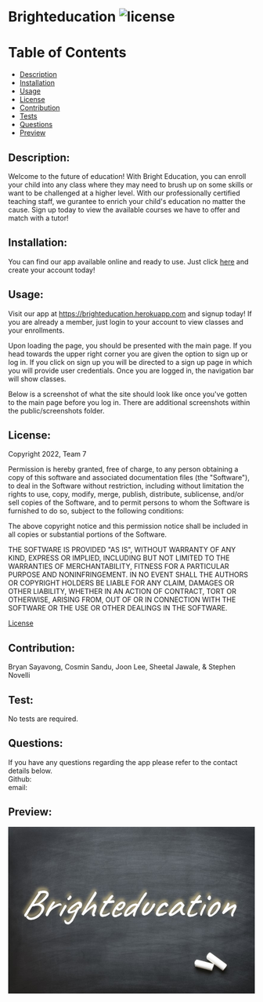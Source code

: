 # Brighteducation ![license](https://img.shields.io/badge/license-MIT-blue)
  
  # Table of Contents
  - [Description](#Description)
  - [Installation](#Installation)
  - [Usage](#Usage)
  - [License](#License)
  - [Contribution](#Contribution)
  - [Tests](#Tests)
  - [Questions](#Questions)
  - [Preview](#Preview)

   
## Description:
Welcome to the future of education! With Bright Education, you can enroll your child into any class where they may need to brush up on some skills or want to be challenged at a higher level. With our professionally certified teaching staff, we gurantee to enrich your child's education no matter the cause. Sign up today to view the available courses we have to offer and match with a tutor!   
    
## Installation:
You can find our app available online and ready to use. Just click [here](https://brighteducation.herokuapp.com/) and create your account today!
    
## Usage:
Visit our app at https://brighteducation.herokuapp.com and signup today! If you are already a member, just login to your account to view classes and your enrollments. 

Upon loading the page, you should be presented with the main page. If you head towards the upper right corner you are given the option to sign up or log in. If you click on sign up you will be directed to a sign up page in which you will provide user credentials. Once you are logged in, the navigation bar will show classes. 

Below is a screenshot of what the site should look like once you've gotten to the main page before you log in. There are additional screenshots within the public/screenshots folder.

## License:
Copyright 2022, Team 7

Permission is hereby granted, free of charge, to any person obtaining a copy of this software and associated documentation files (the "Software"), to deal in the Software without restriction, including without limitation the rights to use, copy, modify, merge, publish, distribute, sublicense, and/or sell copies of the Software, and to permit persons to whom the Software is furnished to do so, subject to the following conditions:

The above copyright notice and this permission notice shall be included in all copies or substantial portions of the Software.

THE SOFTWARE IS PROVIDED "AS IS", WITHOUT WARRANTY OF ANY KIND, EXPRESS OR IMPLIED, INCLUDING BUT NOT LIMITED TO THE WARRANTIES OF MERCHANTABILITY, FITNESS FOR A PARTICULAR PURPOSE AND NONINFRINGEMENT. IN NO EVENT SHALL THE AUTHORS OR COPYRIGHT HOLDERS BE LIABLE FOR ANY CLAIM, DAMAGES OR OTHER LIABILITY, WHETHER IN AN ACTION OF CONTRACT, TORT OR OTHERWISE, ARISING FROM, OUT OF OR IN CONNECTION WITH THE SOFTWARE OR THE USE OR OTHER DEALINGS IN THE SOFTWARE.

[License](https://www.mit.edu/~amini/LICENSE.md) 
    
## Contribution:
Bryan Sayavong, Cosmin Sandu, Joon Lee, Sheetal Jawale, & Stephen Novelli
    
## Test:
No tests are required.
    
## Questions:
  If you have any questions regarding the app please refer to the contact details below. <br/>
  Github:  <br/>
  email: 

## Preview:
![Preview](./public/images/Brighteducation.jpg)